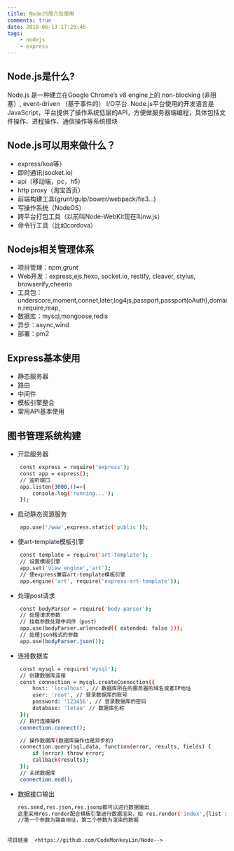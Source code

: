 ```yaml
---
title: NodeJS简介及使用
comments: true
date: 2018-06-13 17:29:46
tags:
    - nodejs
    - express
---
```


## Node.js是什么?
Node.js 是一种建立在Google Chrome’s v8 engine上的 non-blocking (非阻塞）, event-driven （基于事件的） I/O平台. Node.js平台使用的开发语言是JavaScript，平台提供了操作系统低层的API，方便做服务器端编程，具体包括文件操作、进程操作、通信操作等系统模块



## Node.js可以用来做什么？

* express/koa等）
* 即时通讯(socket.io)
* api（移动端，pc，h5）
* http proxy（淘宝首页）
* 前端构建工具(grunt/gulp/bower/webpack/fis3…)
* 写操作系统（NodeOS）
* 跨平台打包工具（以前叫Node-WebKit现在叫nw.js）
* 命令行工具（比如cordova）

## Nodejs相关管理体系

* 项目管理：npm,grunt
* Web开发：express,ejs,hexo, socket.io, restify, cleaver, stylus, browserify,cheerio
* 工具包：underscore,moment,connet,later,log4js,passport,passport(oAuth),domain,require,reap,
* 数据库：mysql,mongoose,redis
* 异步：async,wind
* 部署：pm2

## Express基本使用

* 静态服务器   
* 路由
* 中间件
* 模板引擎整合
* 常用API基本使用

## 图书管理系统构建
* 开启服务器
``` bash
    const express = require('express');
    const app = express();
    // 监听端口
    app.listen(3000,()=>{
        console.log('running...');
    });
```

* 启动静态资源服务
``` bash
    app.use('/www',express.static('public'));
```

* 使art-template模板引擎
``` bash
    const template = require('art-template');
    // 设置模板引擎
    app.set('view engine','art');
    // 使express兼容art-template模板引擎
    app.engine('art', require('express-art-template'));
```

* 处理post请求
``` bash
    const bodyParser = require('body-parser');
    // 处理请求参数
    // 挂载参数处理中间件（post）
    app.use(bodyParser.urlencoded({ extended: false }));
    // 处理json格式的参数
    app.use(bodyParser.json());
```

* 连接数据库
``` bash
    const mysql = require('mysql');
    // 创建数据库连接
    const connection = mysql.createConnection({
        host: 'localhost', // 数据库所在的服务器的域名或者IP地址
        user: 'root', // 登录数据库的账号
        password: '123456', // 登录数据库的密码
        database: 'letao' // 数据库名称
    });
    // 执行连接操作
    connection.connect();

    // 操作数据库(数据库操作也是异步的)
    connection.query(sql,data, function(error, results, fields) {
        if (error) throw error;
        callback(results);
    });
    // 关闭数据库
    connection.end();
```

* 数据接口输出
    ``` bash
    res.send,res.json,res.jsonp都可以进行数据输出
    这里采用res.render配合模板引擎进行数据渲染，如 res.render('index',{list : result});
    //第一个参数为路由地址，第二个参数为渲染的数据
```

项目链接  <https://github.com/CodeMonkeyLin/Node-->

